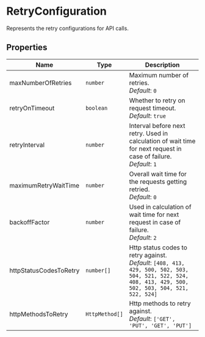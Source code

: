 
# RetryConfiguration

Represents the retry configurations for API calls.

## Properties

| Name | Type | Description |
|  --- | --- | --- |
| maxNumberOfRetries | `number` | Maximum number of retries. <br> *Default*: `0` |
| retryOnTimeout | `boolean` | Whether to retry on request timeout. <br> *Default*: `true` |
| retryInterval | `number` | Interval before next retry. Used in calculation of wait time for next request in case of failure. <br> *Default*: `1` |
| maximumRetryWaitTime | `number` | Overall wait time for the requests getting retried. <br> *Default*: `0` |
| backoffFactor | `number` | Used in calculation of wait time for next request in case of failure. <br> *Default*: `2` |
| httpStatusCodesToRetry | `number[]` | Http status codes to retry against. <br> *Default*: `[408, 413, 429, 500, 502, 503, 504, 521, 522, 524, 408, 413, 429, 500, 502, 503, 504, 521, 522, 524]` |
| httpMethodsToRetry | `HttpMethod[]` | Http methods to retry against. <br> *Default*: `['GET', 'PUT', 'GET', 'PUT']` |

